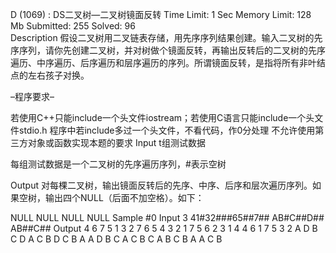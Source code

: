 D (1069) : DS二叉树—二叉树镜面反转
                Time Limit: 1 Sec     Memory Limit: 128 Mb     Submitted: 255     Solved: 96    
Description
假设二叉树用二叉链表存储，用先序序列结果创建。输入二叉树的先序序列，请你先创建二叉树，并对树做个镜面反转，再输出反转后的二叉树的先序遍历、中序遍历、后序遍历和层序遍历的序列。所谓镜面反转，是指将所有非叶结点的左右孩子对换。

–程序要求–

若使用C++只能include一个头文件iostream；若使用C语言只能include一个头文件stdio.h
程序中若include多过一个头文件，不看代码，作0分处理
不允许使用第三方对象或函数实现本题的要求
Input
t组测试数据

每组测试数据是一个二叉树的先序遍历序列，#表示空树

Output
对每棵二叉树，输出镜面反转后的先序、中序、后序和层次遍历序列。如果空树，输出四个NULL（后面不加空格）。如下：

NULL
NULL
NULL
NULL
Sample
#0
Input
3
41#32###65##7##
AB#C##D##
AB##C##
Output
4 6 7 5 1 3 2 
7 6 5 4 3 2 1 
7 5 6 2 3 1 4 
4 6 1 7 5 3 2 
A D B C 
D A C B 
D C B A 
A D B C 
A C B 
C A B 
C B A 
A C B 